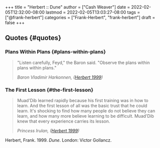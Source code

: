 +++
title = "Herbert :: Dune"
author = ["Cash Weaver"]
date = 2022-02-05T12:32:00-08:00
lastmod = 2022-02-05T13:03:27-08:00
tags = ["@frank-herbert"]
categories = ["Frank-Herbert", "frank-herbert"]
draft = false
+++

## Quotes {#quotes}


### Plans Within Plans {#plans-within-plans}

> "Listen carefully, Feyd," the Baron said. "Observe the plans within plans within plans."
>
> _Baron Vladimir Harkonnen, (<a href="#citeproc_bib_item_1">Herbert 1999</a>)_


### The First Lesson {#the-first-lesson}

> Muad'Dib learned rapidly because his first training was in how to learn. And the first lesson of all was the basic trust that he could learn. It's shocking to find how many people do not believe they can learn, and how many more believe learning to be difficult. Muad'Dib knew that every experience carries its lesson.
>
> _Princess Irulan, (<a href="#citeproc_bib_item_1">Herbert 1999</a>)_

<style>.csl-entry{text-indent: -1.5em; margin-left: 1.5em;}</style><div class="csl-bib-body">
  <div class="csl-entry"><a id="citeproc_bib_item_1"></a>Herbert, Frank. 1999. <i>Dune</i>. London: Victor Gollancz.</div>
</div>

